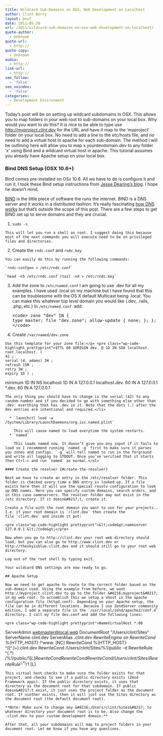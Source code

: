 ```yaml
---
title: Wildcard Sub-Domains on OSX, Web Development on Localhost
author: Clint Berry
layout: post
date: 2011-05-30
url: /2011/wildcard-sub-domains-on-osx-web-development-on-localhost/
quote-author:
  - Unknown
quote-url:
  - http://
quote-copy:
  - Unknown
audio:
  - http://
link-url:
  - http://
seo_follow:
  - 'false'
seo_noindex:
  - 'false'
categories:
  - Development Environment
---
```

Today&#8217;s post will be on setting up wildcard subdomains in OSX. This allows you to map folders in your web root to sub-domains on your local box. Why would you want to do this? It is nice to be able to type use _http://myproject.clint.dev_ for the URL and have it map to the &#8216;myproject&#8217; folder on your local box. No need to add a line to the etc/hosts file, and no need to add a virtual host in apache for each sub-domain. The method I will be outlining here will allow you to map x.yourdevdomain.dev to any folder &#8216;x&#8217; using Bind and a wildcard virtual host in apache. This tutorial assumes you already have Apache setup on your local box.
  
<!--more-->

### **Bind DNS Setup (OSX 10.6+)**

Bind comes pre-installed on OSx 10.6. All we have to do is configure it and run it. I took these Bind setup instructions from <a href="http://jessedearing.com/nodes/9-setting-up-wildcard-subdomains-on-os-x-10-6" target="_blank">Jesse Dearing&#8217;s blog</a>. I hope he doesn&#8217;t mind.

<a href="http://www.isc.org/software/bind" target="_blank">BIND</a> is the little piece of software the runs the internet. BIND is a DNS server and it works in a distributed fashion. It’s really fascinating <a href="http://www.howstuffworks.com/dns1.htm" target="_blank">how DNS works</a> but that’s outside the scope of this post. There are a few steps to get BIND set up to serve domains and they are crucial.

  1. `sudo -s`
  
    This will let you run a shell as root. I suggest doing this because most of the next commands you will execute need to be on privileged files and directories.
  2. Create the `rndc.conf` and `rndc.key`
  
    You can easily do this by running the following commands:
  
    `rndc-confgen > /etc/rndc.conf`
  
    `head -n5 /etc/rndc.conf |tail -n4 > /etc/rndc.key`
  3. Add the zone to `/etc/named.conf` I am going to use .dev for all my examples. I have used .local on my machine but I have found that this can be troublesome with the OS X default Multicast being .local. You can make this whatever top level domain you would like (.dev, .rails, .php, etc.) In `/etc/named.conf `add: <pre class="wp-code-highlight prettyprint">&lt;code&gt; zone "dev" IN { type master; file "dev.zone"; allow-update { none; }; }; &lt;/code&gt;</pre>

  4. Create `/var/named/dev.zone`
  
    Use this template for your zone file:</p> <pre class="wp-code-highlight prettyprint">$TTL 60 $ORIGIN dev. @ 1D IN SOA localhost. root.localhost. ( 
    42 ; 
    serial (d. adams) 3H ; 
    refresh 15M ; 
    retry 1W ; 
    expiry 1D ) ; 
minimum 1D IN NS localhost 1D IN A 127.0.0.1 localhost.dev. 60 IN A 127.0.0.1 *.dev. 60 IN A 127.0.0.1</pre>
    
    The only thing you should have to change is the serial (42) to any random number and if you decided to go with something else other than .dev: everthing that has .dev in it. Note that the dots (.) after the dev entries are intentional and required.</li> 
    
      * `launchctl load -w /System/Library/LaunchDaemons/org.isc.named.plist`
  
        This will cause named to load everytime the system restarts.
      * `named`
  
        This loads named now. It doesn’t give you any input if it fails to load so I recommend running `named -g` first to make sure it parses you zones and configs. `-g` will tell named to run in the forground and write all logging to STDOUT. Once you’ve verified that it starts then Ctrl-c and run `named` as normal.</ol> 
    
    #### Create the resolver {#create-the-resolver}
    
    Next we have to create an entry in the /etc/resolver folder. This folder is checked every time a DNS entry is looked up. If a file exists here then it will use the special resolv configuration to look up DNS names. Here you can specify custom domains, search orders, and in this case nameservers. The resolver folder may not exist in the /etc directory. If it doesn&#8217;t, create it.
    
    Create a file with the root domain you want to use for your projects.. I.e. if your root domain is `clint.dev` then create the file `clint.dev` and inside it put:
    
    <pre class="wp-code-highlight prettyprint">&lt;code&gt;nameserver 127.0.0.1 &lt;/code&gt;</pre>
    
    Now when you go to http://clint.dev your root web directory should load, but you can also go to http://www.clint.dev or http://theskyisblue.clint.dev and it should still go to your root web directory.
    
    Log out of the root shell by typing exit.
    
    Your wildcard DNS settings are now ready to go.
    
    ## Apache Setup
    
    Now we need to get apache to route to the correct folder based on the sub-domain used. Using the example from before, we want http://myproject.clint.dev to go to the folder &#8216;myproject&#8217; in my web root. To accomblish this we setup a vhost in the apache configuration file (httpd.conf). Depending on your Apache setup, the file can be in different locations. Because I use ZendServer community edition, I add a separate file in the `/usr/local/zend/apache2/conf.d` directory. I call my file dev.conf and add the following lines:
    
    <pre class="wp-code-highlight prettyprint">NameVirtualHost *:80 
 ServerAdmin webmaster@local.web 
 DocumentRoot "/Users/clint/Sites" 
 ServerName clint.dev ServerAlias *.clint.dev 
 RewriteEngine on 
 RewriteCond %{HTTP_HOST} !^www.* [NC] 
 RewriteCond %{HTTP_HOST} ^([^\.]+)\.clint\.dev 
 RewriteCond /Users/clint/Sites/%1/public -d 
 RewriteRule ^(.*) /%1/public/$1 [L] 
 RewriteCond %{HTTP_HOST} !^www.* [NC] 
 RewriteCond %{HTTP_HOST} ^([^\.]+)\.clint\.dev 
 RewriteCond /Users/clint/Sites/%1 -d 
 RewriteRule ^(.*) /%1/$1 [L]</pre>
    
    This virtual host checks to make sure the folder exists for that project, and checks to see if a public directory exists (Zend Framework apps). If the public directory exists, it uses that directory as the document root for that subdomain. If public doesn&#8217;t exist, it just uses the project folder as the document root. If niether exists, then it will just use the Sites directory as the document root (the default document root).
    
    **Note: Make sure to change any &#8216;/Users/clint/Sites&#8217; to whatever directory your document root is to be. Also change the .clint.dev to your custom development domain.**
    
    After that, all your subdomains will map to project folders in your document root. Let me know if you have any questions.
